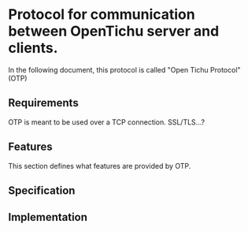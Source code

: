 # Protocol for communication between OpenTichu server and clients.
In the following document, this protocol is called "Open Tichu Protocol" (OTP)

## Requirements
OTP is meant to be used over a TCP connection.
SSL/TLS...?

## Features
This section defines what features are provided by OTP.

## Specification

## Implementation